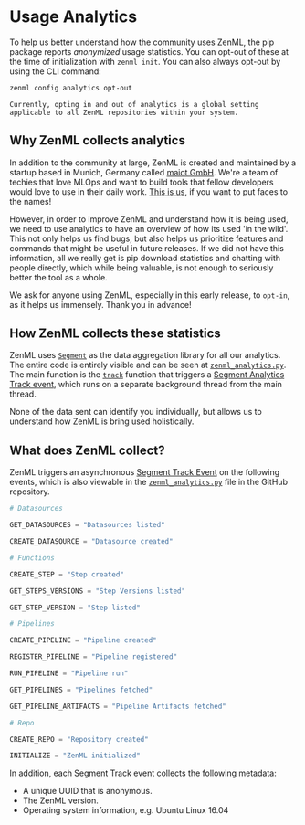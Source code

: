 # Usage Analytics

To help us better understand how the community uses ZenML, the pip package reports _anonymized_ usage statistics. You can opt-out of these at the time of initialization with `zenml init`. You can also always opt-out by using the CLI command:

```bash
zenml config analytics opt-out
```

```{attention}
Currently, opting in and out of analytics is a global setting applicable to all ZenML repositories within your system.
```

## Why ZenML collects analytics <a id="motivation"></a>

In addition to the community at large, ZenML is created and maintained by a startup based in Munich, Germany called [maiot GmbH](https://maiot.io). We're a team of techies that love MLOps and want to build tools that fellow developers would love to use in their daily work. [This is us](https://maiot.io/team/), if you want to put faces to the names!

However, in order to improve ZenML and understand how it is being used, we need to use analytics to have an overview of how its used 'in the wild'. This not only helps us find bugs, but also helps us prioritize features and commands that might be useful in future releases. If we did not have this information, all we really get is pip download statistics and chatting with people directly, which while being valuable, is not enough to seriously better the tool as a whole.

We ask for anyone using ZenML, especially in this early release, to `opt-in`, as it helps us immensely. Thank you in advance!

## How ZenML collects these statistics <a id="implementation"></a>

ZenML uses [`Segment`](https://segment.com/) as the data aggregation library for all our analytics. The entire code is entirely visible and can be seen at [`zenml_analytics.py`](https://github.com/maiot-io/zenml/blob/main/zenml/utils/zenml_analytics.py). The main function is the [`track`](https://github.com/maiot-io/zenml/blob/main/zenml/utils/zenml_analytics.py#L167) function that triggers a [Segment Analytics Track event](https://segment.com/docs/connections/spec/track/), which runs on a separate background thread from the main thread.

None of the data sent can identify you individually, but allows us to understand how ZenML is bring used holistically.

## What does ZenML collect? <a id="what"></a>

ZenML triggers an asynchronous [Segment Track Event](https://segment.com/docs/connections/spec/track/) on the following events, which is also viewable in the [`zenml_analytics.py`](https://github.com/maiot-io/zenml/blob/main/zenml/utils/zenml_analytics.py) file in the GitHub repository.

```python
# Datasources

GET_DATASOURCES = "Datasources listed"

CREATE_DATASOURCE = "Datasource created"

# Functions

CREATE_STEP = "Step created"

GET_STEPS_VERSIONS = "Step Versions listed"

GET_STEP_VERSION = "Step listed"

# Pipelines

CREATE_PIPELINE = "Pipeline created"

REGISTER_PIPELINE = "Pipeline registered"

RUN_PIPELINE = "Pipeline run"

GET_PIPELINES = "Pipelines fetched"

GET_PIPELINE_ARTIFACTS = "Pipeline Artifacts fetched"

# Repo

CREATE_REPO = "Repository created"

INITIALIZE = "ZenML initialized"
```

 In addition, each Segment Track event collects the following metadata:

* A unique UUID that is anonymous.
* The ZenML version.
* Operating system information, e.g. Ubuntu Linux 16.04

